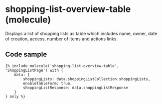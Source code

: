 # shopping-list-overview-table (molecule)

Displays a list of shopping lists as table which includes name, owner, date of creation, access, number of items and actions links.

## Code sample 

```
{% include molecule('shopping-list-overview-table', 'ShoppingListPage') with {
    data: {
        shoppingLists: data.shoppingListCollection.shoppingLists,
        enableTableForm: true,
        shoppingListResponse: data.shoppingListResponse
    }
} only %}
```
